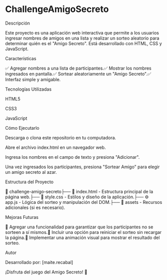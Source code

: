 # ChallengeAmigoSecreto
Descripción

Este proyecto es una aplicación web interactiva que permite a los usuarios ingresar nombres de amigos en una lista y realizar un sorteo aleatorio para determinar quién es el "Amigo Secreto". Está desarrollado con HTML, CSS y JavaScript.

Características

✅ Agregar nombres a una lista de participantes.✅ Mostrar los nombres ingresados en pantalla.✅ Sortear aleatoriamente un "Amigo Secreto".✅ Interfaz simple y amigable.

Tecnologías Utilizadas

HTML5

CSS3

JavaScript

Cómo Ejecutarlo

Descarga o clona este repositorio en tu computadora.

Abre el archivo index.html en un navegador web.

Ingresa los nombres en el campo de texto y presiona "Adicionar".

Una vez ingresados los participantes, presiona "Sortear Amigo" para elegir un amigo secreto al azar.

Estructura del Proyecto

📁 challenge-amigo-secreto├── 📄 index.html - Estructura principal de la página web.├── 🎨 style.css - Estilos y diseño de la aplicación.├── ⚙️ app.js - Lógica del sorteo y manipulación del DOM.├── 📁 assets - Recursos adicionales (si es necesario).

Mejoras Futuras

🚀 Agregar una funcionalidad para garantizar que los participantes no se sorteen a sí mismos.🚀 Incluir una opción para reiniciar el sorteo sin recargar la página.🚀 Implementar una animación visual para mostrar el resultado del sorteo.

Autor

Desarrollado por: [maite.recabal]

¡Disfruta del juego del Amigo Secreto! 🎁
